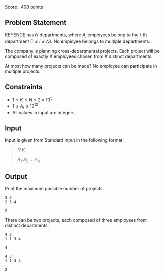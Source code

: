 Score : $400$ points

## Problem Statement

KEYENCE has $N$ departments, where $A_i$ employees belong to the $i$-th department $(1 \leq i \leq N)$. No employee belongs to multiple departments.

The company is planning cross-departmental projects. Each project will be composed of exactly $K$ employees chosen from $K$ distinct departments.

At most how many projects can be made? No employee can participate in multiple projects.

## Constraints

- $1 \leq K \leq N \leq 2 \times 10^5$
- $1 \leq A_i \leq 10^{12}$
- All values in input are integers.

## Input

Input is given from Standard Input in the following format:

> $N$ $K$
> 
> $A_1$ $A_2$ $\ldots$ $A_N$

## Output

Print the maximum possible number of projects.

```input1
3 3
2 3 4
```

```output1
2
```

There can be two projects, each composed of three employees from distinct departments.

```input2
4 2
1 1 3 4
```

```output2
4
```

```input3
4 3
1 1 3 4
```

```output3
2
```